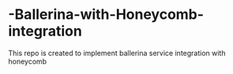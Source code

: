 # -Ballerina-with-Honeycomb-integration
This repo is created to implement ballerina service integration with honeycomb
